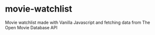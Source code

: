 # movie-watchlist

Movie watchlist made with Vanilla Javascript and fetching data from The Open Movie Database API
